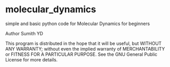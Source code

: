 # molecular_dynamics
simple and basic python code for Molecular Dynamics for beginners

Author Sumith YD


This program is distributed in the hope that it will be useful,
but WITHOUT ANY WARRANTY; without even the implied warranty of
MERCHANTABILITY or FITNESS FOR A PARTICULAR PURPOSE.  See the
GNU General Public License for more details.
